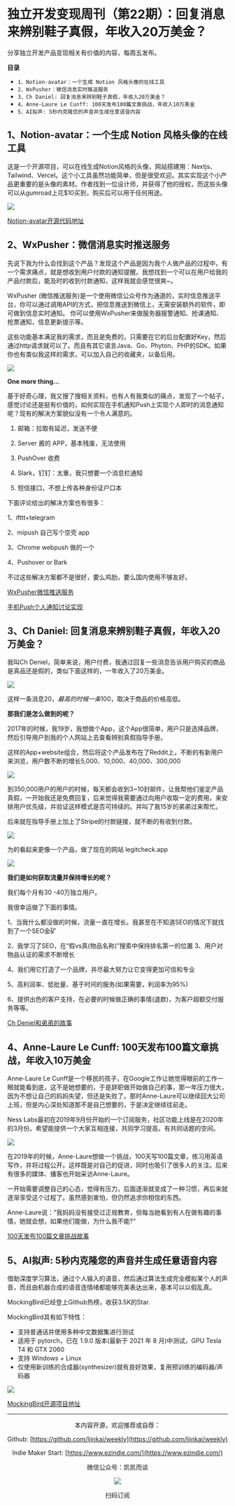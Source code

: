 # 独立开发变现周刊（第22期）：回复消息来辨别鞋子真假，年收入20万美金？

分享独立开发产品变现相关有价值的内容，每周五发布。

**目录**
- `1、Notion-avatar：一个生成 Notion 风格头像的在线工具`
- `2、WxPusher：微信消息实时推送服务`
- `3、Ch Daniel: 回复消息来辨别鞋子真假，年收入20万美金？`
- `4、Anne-Laure Le Cunff: 100天发布100篇文章挑战，年收入10万美金`
- `5、AI拟声: 5秒内克隆您的声音并生成任意语音内容`

## 1、Notion-avatar：一个生成 Notion 风格头像的在线工具

这是一个开源项目，可以在线生成Notion风格的头像，网站搭建用：Nextjs、Tailwind、Vercel。这个小工具虽然功能简单，但是很受欢迎。其实实现这个小产品更重要的是头像的素材。作者找到一位设计师，并获得了他的授权，而这些头像可以从gumroad上花$10买到，购买后可以用于任何用途。

![](http://qiniu.gafata.com/2021-09-30-Untitled.png?imageView2/2/w/600)

[Notion-avatar开源代码地址](https://github.com/Mayandev/notion-avatar)

## 2、WxPusher：微信消息实时推送服务

先说下我为什么会找到这个产品？发现这个产品是因为我个人做产品的过程中，有一个需求痛点，就是想收到用户付款的通知提醒。我想找到一个可以在用户给我的产品付款后，能及时的收到付款通知，这样我就会感觉很爽~。

WxPusher (微信推送服务)是一个使用微信公众号作为通道的，实时信息推送平台，你可以通过调用API的方式，把信息推送到微信上，无需安装额外的软件，即可做到信息实时通知。 你可以使用WxPusher来做服务器报警通知、抢课通知、抢票通知，信息更新提示等。

这些功能基本满足我的需求，而且是免费的，只需要在它的后台配置好Key，然后通过http请求就可以了。而且有其它语言Java、Go、Phyton、PHP的SDK。如果你也有类似我这样的需求，可以加入自己的收藏夹，以备后用。

![](http://qiniu.gafata.com/2021-09-30-Untitled%201.png?imageView2/2/w/600)

**One more thing...**

基于好奇心理，我又搜了搜相关资料，也有人有我类似的痛点，发现了一个帖子，感觉讨论还是挺有价值的，如何实现在手机通知Push上实现个人即时的消息通知呢？现有的解决方案貌似没有一个令人满意的。

1. 邮箱：拉取有延迟，发送不便

2. Server 酱的 APP，基本残废，无法使用

3. PushOver 收费

4. Slark，钉钉：太重，我只想要一个消息栏通知

5. 短信接口，不想上传各种身份证户口本

下面评论给出的解决方案也有很多：

1、ifttt+telegram

2、mipush 自己写个空壳 app

3、Chrome webpush 做的一个

4、Pushover or Bark

不过这些解决方案都不是很好，要么鸡肋，要么国内使用不够友好。

[WxPusher微信推送服务](https://wxpusher.zjiecode.com/docs/#/)

[手机Push个人通知讨论实现](https://www.v2ex.com/t/529852)

## 3、Ch Daniel: 回复消息来辨别鞋子真假，年收入20万美金？

我叫Ch Deniel，简单来说，用户付费，我通过回复一些消息告诉用户购买的商品是真品还是假的，类似下面这样的，一年收入了20万美金。

![](http://qiniu.gafata.com/2021-09-30-Untitled%202.png?imageView2/2/w/600)

这样一条消息$20，最高的时候一条$100，取决于商品的价格高低。

**那我们是怎么做到的呢？**

2017年的时候，我19岁，我想做个App，这个App很简单，用户只是选择品牌，然后引导用户到我的个人网站上去查看辨别真假指导手册。

这样的App+website组合，然后将这个产品发布在了Reddit上，不断的有新用户来浏览，用户数不断的增长5,000、10,000、40,000、300,000

![](http://qiniu.gafata.com/2021-09-30-Untitled%203.png?imageView2/2/w/600)

到350,000用户的用户的时候，每天都会收到3~10封邮件，让我帮他们鉴定产品真假，一开始我还是免费回复，后来觉得我需要通过向用户收取一定的费用，来安排用户优先级，并验证这样模式是否可持续的。并叫了我15岁的弟弟过来帮忙。

后来就在指导手册上加上了Stripe的付款链接，就不断的有收到付款。

![](http://qiniu.gafata.com/2021-09-30-Untitled%204.png?imageView2/2/w/600)

为的看起来更像一个产品，做了现在的网站 legitcheck.app

![](http://qiniu.gafata.com/2021-09-30-Untitled%205.png?imageView2/2/w/600)

**我们是如何获取流量并保持增长的呢？**

我们每个月有30 -40万独立用户。

我很幸运做了下面的事情。

1、当我什么都没做的时候，流量一直在增长。我甚至在不知道SEO的情况下就找到了一个SEO金矿

2、我学习了SEO，在“假vs真(物品名称)”搜索中保持排名第一的位置
3、用户对物品认证的需求不断增长

4、我们用它打造了一个品牌，并尽最大努力让它变得更加可信和专业

5、高利润率、低批量、基于时间的服务(如果需要，利润率为95%)

6、提供出色的客户支持，在必要的时候做正确的事情(退款)，为客户超额交付服务等等。

[Ch Deniel和弟弟的故事](https://www.simple.ink/blog/200-000-year-writing-order-messages)

## 4、Anne-Laure Le Cunff: 100天发布100篇文章挑战，年收入10万美金

Anne-Laure Le Cunff是一个移民的孩子，在Google工作让她觉得眼前的工作一眼就能看到底，这不是她想要的，于是辞职做开始做自己的事，那一年压力很大，因为不想让自己的妈妈失望，但还是失败了。那时Anne-Laure可以继续回大公司上班，但是内心深处知道那不是自己想要的，于是决定继续往前走。

Ness Labs最初在2019年9月份开始的一个订阅服务，社区功能上线是在2020年的3月份。希望能提供一个大家互相连接，共同学习提高，有共同话题的空间。

![](http://qiniu.gafata.com/2021-09-30-Untitled%206.png?imageView2/2/w/600)

在2019年的时候，Anne-Laure想做一个挑战，100天写100篇文章，练习用英语写作，并将过程公开。这样既是对自己的促进，同时也吸引了很多人的关注。后来有很多的媒体、播客也开始采访Anne-Laure。

一开始需要调整自己的心态，觉得有压力，后面逐渐就变成了一种习惯，再后来就逐渐享受这个过程了。虽然感到害怕，但仍然追求你相信的东西。

Anne-Laure说：”我妈妈没有接受过正规教育，但每当她看到有人在做有趣的事情，她就会想，如果他们能做，为什么我不能?“

[100天发布100篇文章挑战故事](https://www.indiehackers.com/post/on-publishing-100-articles-in-100-days-and-crossing-100k-arr-anne-laure-le-cunffs-story-f99d8130c9)

## 5、AI拟声: 5秒内克隆您的声音并生成任意语音内容

借助深度学习算法，通过个人输入的语音，然后通过算法生成完全模拟某个人的声音，而且由机器合成的语音连情绪都能够完美表达出来，基本可以以假乱真。

MockingBird已经登上Github热榜，收获3.5K的Star.

MockingBird具有如下特性：

- 支持普通话并使用多种中文数据集进行测试
- 适用于 pytorch，已在 1.9.0 版本(最新于 2021 年 8 月)中测试，GPU Tesla T4 和 GTX 2060
- 支持 Windows + Linux
- 仅使用新训练的合成器(synthesizer)就有良好效果，复用预训练的编码器/声码器

![](http://qiniu.gafata.com/2021-09-30-Untitled%207.png?imageView2/2/w/600)

[MockingBird开源项目地址](https://github.com/babysor/MockingBird)

---
<center>
本内容开源，欢迎推荐或自荐：

Github: [https://github.com/ljinkai/weekly](https://github.com/ljinkai/weekly)


Indie Maker Start: [https://www.ezindie.com/](https://www.ezindie.com/)

微信公众号：凯凯而谈


![](http://qiniu.gafata.com/2019-03-17-web-bear.jpg?imageView2/2/w/200)

扫码订阅
</center>